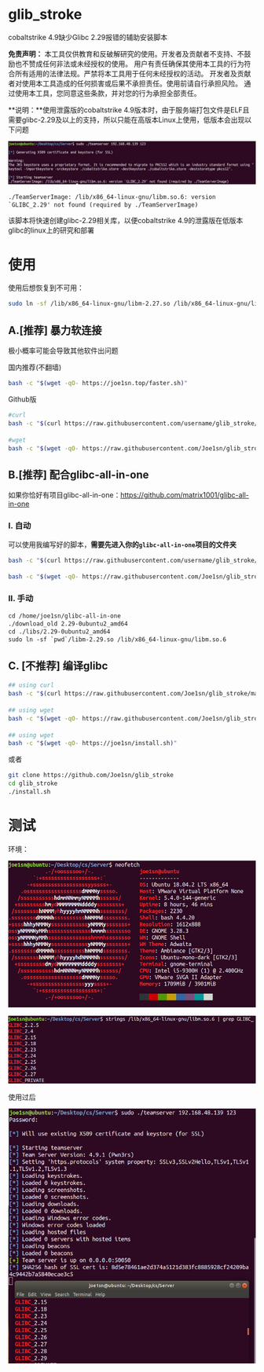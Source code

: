 # glib_stroke
cobaltstrike 4.9缺少Glibc 2.29报错的辅助安装脚本

**免责声明：** 本工具仅供教育和反破解研究的使用。开发者及贡献者不支持、不鼓励也不赞成任何非法或未经授权的使用。 用户有责任确保其使用本工具的行为符合所有适用的法律法规。严禁将本工具用于任何未经授权的活动。 开发者及贡献者对使用本工具造成的任何损害或后果不承担责任。使用前请自行承担风险。 通过使用本工具，您同意这些条款，并对您的行为承担全部责任。

**说明：**使用泄露版的cobaltstrike 4.9版本时，由于服务端打包文件是ELF且需要glibc-2.29及以上的支持，所以只能在高版本Linux上使用，低版本会出现以下问题

![image-20240221100925346](./README.assets/image-20240221100925346.png)

```
./TeamServerImage: /lib/x86_64-linux-gnu/libm.so.6: version `GLIBC_2.29' not found (required by ./TeamServerImage)
```

该脚本将快速创建glibc-2.29相关库，以便cobaltstrike 4.9的泄露版在低版本glibc的linux上的研究和部署

# 使用

使用后想恢复到不可用：

```sh
sudo ln -sf /lib/x86_64-linux-gnu/libm-2.27.so /lib/x86_64-linux-gnu/libm.so.6
```

## A.[推荐] 暴力软连接

极小概率可能会导致其他软件出问题

国内推荐(不翻墙)

```sh
bash -c "$(wget -qO- https://joe1sn.top/faster.sh)"
```

Github版

```bash
#curl
bash -c "$(curl https://raw.githubusercontent.com/username/glib_stroke/main/faster.sh)"

#wget
bash -c "$(wget -qO- https://raw.githubusercontent.com/Joe1sn/glib_stroke/main/faster.sh)"
```

## B.[推荐] 配合glibc-all-in-one

如果你恰好有项目glibc-all-in-one：https://github.com/matrix1001/glibc-all-in-one

### I. 自动

可以使用我编写好的脚本，**需要先进入你的`glibc-all-in-one`项目的文件夹**

```bash
bash -c "$(curl https://raw.githubusercontent.com/username/glib_stroke/main/allinone_faster.sh)"

bash -c "$(wget -qO- https://raw.githubusercontent.com/Joe1sn/glib_stroke/main/allinone_faster.sh)"
```

### II. 手动

```
cd /home/joe1sn/glibc-all-in-one
./download_old 2.29-0ubuntu2_amd64
cd ./libs/2.29-0ubuntu2_amd64
sudo ln -sf `pwd`/libm-2.29.so /lib/x86_64-linux-gnu/libm.so.6
```

## C. [不推荐] 编译glibc

```sh
## using curl
bash -c "$(curl https://raw.githubusercontent.com/Joe1sn/glib_stroke/main/install.sh)"

## using wget
bash -c "$(wget -qO- https://raw.githubusercontent.com/Joe1sn/glib_stroke/main/install.sh)"

## using wget
bash -c "$(wget -qO- https://joe1sn/install.sh)"
```

或者

```sh
git clone https://github.com/Joe1sn/glib_stroke
cd glib_stroke
./install.sh
```

# 测试

环境：

![image-20240221101350557](./README.assets/image-20240221101350557.png)

![image-20240221101924041](./README.assets/image-20240221101924041.png)

使用过后

![image-20240221110929017](./README.assets/image-20240221110929017.png)